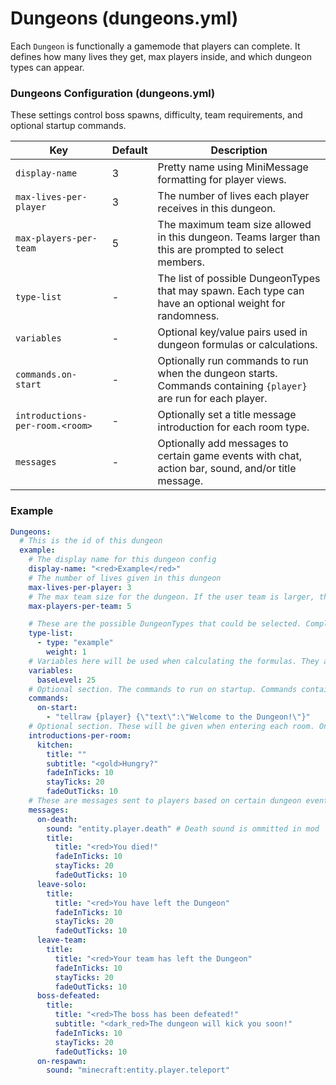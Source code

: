 # Dungeons (dungeons.yml)

Each `Dungeon` is functionally a gamemode that players can complete. It defines how many lives they get, max players inside, and which dungeon types can appear.

### Dungeons Configuration (dungeons.yml)

These settings control boss spawns, difficulty, team requirements, and optional startup commands.

| Key                             | Default | Description                                                                                                     |
|---------------------------------|---------|-----------------------------------------------------------------------------------------------------------------|
| `display-name`                  | 3       | Pretty name using MiniMessage formatting for player views.                                                      |
| `max-lives-per-player`          | 3       | The number of lives each player receives in this dungeon.                                                       |
| `max-players-per-team`          | 5       | The maximum team size allowed in this dungeon. Teams larger than this are prompted to select members.           |
| `type-list`                     | -       | The list of possible DungeonTypes that may spawn. Each type can have an optional weight for randomness.         |
| `variables`                     | -       | Optional key/value pairs used in dungeon formulas or calculations.                                              |
| `commands.on-start`             | -       | Optionally run commands to run when the dungeon starts. Commands containing `{player}` are run for each player. |
| `introductions-per-room.<room>` | -       | Optionally set a title message introduction for each room type.                                                 |
| `messages`                      | -       | Optionally add messages to certain game events with chat, action bar, sound, and/or title message.              |

### Example
```yaml
Dungeons:
  # This is the id of this dungeon
  example:
    # The display name for this dungeon config
    display-name: "<red>Example</red>"
    # The number of lives given in this dungeon
    max-lives-per-player: 3
    # The max team size for the dungeon. If the user team is larger, they are asked to select which members to bring.
    max-players-per-team: 5

    # These are the possible DungeonTypes that could be selected. Completing any of them still counts as a completion for this specific dungeon.
    type-list:
      - type: "example"
        weight: 1
    # Variables here will be used when calculating the formulas. They are optional but may offer additional customization.
    variables:
      baseLevel: 25
    # Optional section. The commands to run on startup. Commands containing a {player} will be run for every player, but otherwise they run once.
    commands:
      on-start:
        - "tellraw {player} {\"text\":\"Welcome to the Dungeon!\"}"
    # Optional section. These will be given when entering each room. Only enter rooms you'd like to have an intro. See the config.yml's "starting-room-priority" for a list of room names.
    introductions-per-room:
      kitchen:
        title: ""
        subtitle: "<gold>Hungry?"
        fadeInTicks: 10
        stayTicks: 20
        fadeOutTicks: 10
    # These are messages sent to players based on certain dungeon events
    messages:
      on-death:
        sound: "entity.player.death" # Death sound is ommitted in mod
        title:
          title: "<red>You died!"
          fadeInTicks: 10
          stayTicks: 20
          fadeOutTicks: 10
      leave-solo:
        title:
          title: "<red>You have left the Dungeon"
          fadeInTicks: 10
          stayTicks: 20
          fadeOutTicks: 10
      leave-team:
        title:
          title: "<red>Your team has left the Dungeon"
          fadeInTicks: 10
          stayTicks: 20
          fadeOutTicks: 10
      boss-defeated:
        title:
          title: "<red>The boss has been defeated!"
          subtitle: "<dark_red>The dungeon will kick you soon!"
          fadeInTicks: 10
          stayTicks: 20
          fadeOutTicks: 10
      on-respawn:
        sound: "minecraft:entity.player.teleport"
```